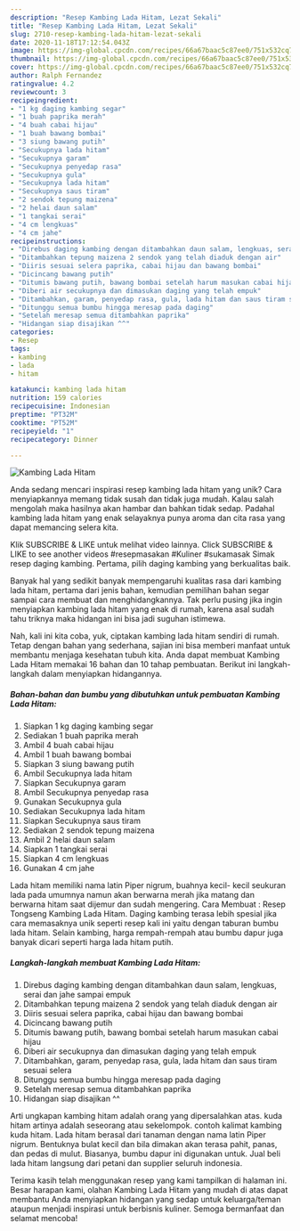 ```yaml
---
description: "Resep Kambing Lada Hitam, Lezat Sekali"
title: "Resep Kambing Lada Hitam, Lezat Sekali"
slug: 2710-resep-kambing-lada-hitam-lezat-sekali
date: 2020-11-18T17:12:54.043Z
image: https://img-global.cpcdn.com/recipes/66a67baac5c87ee0/751x532cq70/kambing-lada-hitam-foto-resep-utama.jpg
thumbnail: https://img-global.cpcdn.com/recipes/66a67baac5c87ee0/751x532cq70/kambing-lada-hitam-foto-resep-utama.jpg
cover: https://img-global.cpcdn.com/recipes/66a67baac5c87ee0/751x532cq70/kambing-lada-hitam-foto-resep-utama.jpg
author: Ralph Fernandez
ratingvalue: 4.2
reviewcount: 3
recipeingredient:
- "1 kg daging kambing segar"
- "1 buah paprika merah"
- "4 buah cabai hijau"
- "1 buah bawang bombai"
- "3 siung bawang putih"
- "Secukupnya lada hitam"
- "Secukupnya garam"
- "Secukupnya penyedap rasa"
- "Secukupnya gula"
- "Secukupnya lada hitam"
- "Secukupnya saus tiram"
- "2 sendok tepung maizena"
- "2 helai daun salam"
- "1 tangkai serai"
- "4 cm lengkuas"
- "4 cm jahe"
recipeinstructions:
- "Direbus daging kambing dengan ditambahkan daun salam, lengkuas, serai dan jahe sampai empuk"
- "Ditambahkan tepung maizena 2 sendok yang telah diaduk dengan air"
- "Diiris sesuai selera paprika, cabai hijau dan bawang bombai"
- "Dicincang bawang putih"
- "Ditumis bawang putih, bawang bombai setelah harum masukan cabai hijau"
- "Diberi air secukupnya dan dimasukan daging yang telah empuk"
- "Ditambahkan, garam, penyedap rasa, gula, lada hitam dan saus tiram sesuai selera"
- "Ditunggu semua bumbu hingga meresap pada daging"
- "Setelah meresap semua ditambahkan paprika"
- "Hidangan siap disajikan ^^"
categories:
- Resep
tags:
- kambing
- lada
- hitam

katakunci: kambing lada hitam 
nutrition: 159 calories
recipecuisine: Indonesian
preptime: "PT32M"
cooktime: "PT52M"
recipeyield: "1"
recipecategory: Dinner

---
```



![Kambing Lada Hitam](https://img-global.cpcdn.com/recipes/66a67baac5c87ee0/751x532cq70/kambing-lada-hitam-foto-resep-utama.jpg)

Anda sedang mencari inspirasi resep kambing lada hitam yang unik? Cara menyiapkannya memang tidak susah dan tidak juga mudah. Kalau salah mengolah maka hasilnya akan hambar dan bahkan tidak sedap. Padahal kambing lada hitam yang enak selayaknya punya aroma dan cita rasa yang dapat memancing selera kita.

Klik SUBSCRIBE &amp; LIKE untuk melihat video lainnya. Click SUBSCRIBE &amp; LIKE to see another videos #resepmasakan #Kuliner #sukamasak Simak resep daging kambing. Pertama, pilih daging kambing yang berkualitas baik.

Banyak hal yang sedikit banyak mempengaruhi kualitas rasa dari kambing lada hitam, pertama dari jenis bahan, kemudian pemilihan bahan segar sampai cara membuat dan menghidangkannya. Tak perlu pusing jika ingin menyiapkan kambing lada hitam yang enak di rumah, karena asal sudah tahu triknya maka hidangan ini bisa jadi suguhan istimewa.


Nah, kali ini kita coba, yuk, ciptakan kambing lada hitam sendiri di rumah. Tetap dengan bahan yang sederhana, sajian ini bisa memberi manfaat untuk membantu menjaga kesehatan tubuh kita. Anda dapat membuat Kambing Lada Hitam memakai 16 bahan dan 10 tahap pembuatan. Berikut ini langkah-langkah dalam menyiapkan hidangannya.

<!--inarticleads1-->

##### Bahan-bahan dan bumbu yang dibutuhkan untuk pembuatan Kambing Lada Hitam:

1. Siapkan 1 kg daging kambing segar
1. Sediakan 1 buah paprika merah
1. Ambil 4 buah cabai hijau
1. Ambil 1 buah bawang bombai
1. Siapkan 3 siung bawang putih
1. Ambil Secukupnya lada hitam
1. Siapkan Secukupnya garam
1. Ambil Secukupnya penyedap rasa
1. Gunakan Secukupnya gula
1. Sediakan Secukupnya lada hitam
1. Siapkan Secukupnya saus tiram
1. Sediakan 2 sendok tepung maizena
1. Ambil 2 helai daun salam
1. Siapkan 1 tangkai serai
1. Siapkan 4 cm lengkuas
1. Gunakan 4 cm jahe


Lada hitam memiliki nama latin Piper nigrum, buahnya kecil- kecil seukuran lada pada umumnya namun akan berwarna merah jika matang dan berwarna hitam saat dijemur dan sudah mengering. Cara Membuat : Resep Tongseng Kambing Lada Hitam. Daging kambing terasa lebih spesial jika cara memasaknya unik seperti resep kali ini yaitu dengan taburan bumbu lada hitam. Selain kambing, harga rempah-rempah atau bumbu dapur juga banyak dicari seperti harga lada hitam putih. 

<!--inarticleads2-->

##### Langkah-langkah membuat Kambing Lada Hitam:

1. Direbus daging kambing dengan ditambahkan daun salam, lengkuas, serai dan jahe sampai empuk
1. Ditambahkan tepung maizena 2 sendok yang telah diaduk dengan air
1. Diiris sesuai selera paprika, cabai hijau dan bawang bombai
1. Dicincang bawang putih
1. Ditumis bawang putih, bawang bombai setelah harum masukan cabai hijau
1. Diberi air secukupnya dan dimasukan daging yang telah empuk
1. Ditambahkan, garam, penyedap rasa, gula, lada hitam dan saus tiram sesuai selera
1. Ditunggu semua bumbu hingga meresap pada daging
1. Setelah meresap semua ditambahkan paprika
1. Hidangan siap disajikan ^^


Arti ungkapan kambing hitam adalah orang yang dipersalahkan atas. kuda hitam artinya adalah seseorang atau sekelompok. contoh kalimat kambing kuda hitam. Lada hitam berasal dari tanaman dengan nama latin Piper nigrum. Bentuknya bulat kecil dan bila dimakan akan terasa pahit, panas, dan pedas di mulut. Biasanya, bumbu dapur ini digunakan untuk. Jual beli lada hitam langsung dari petani dan supplier seluruh indonesia. 

Terima kasih telah menggunakan resep yang kami tampilkan di halaman ini. Besar harapan kami, olahan Kambing Lada Hitam yang mudah di atas dapat membantu Anda menyiapkan hidangan yang sedap untuk keluarga/teman ataupun menjadi inspirasi untuk berbisnis kuliner. Semoga bermanfaat dan selamat mencoba!
